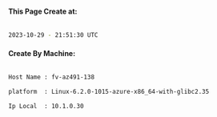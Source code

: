 
   
#### This Page Create at:

```bash

2023-10-29 - 21:51:30 UTC

```

#### Create By Machine:

```bash

Host Name : fv-az491-138

platform  : Linux-6.2.0-1015-azure-x86_64-with-glibc2.35

Ip Local  : 10.1.0.30

```

